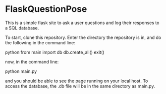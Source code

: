 # FlaskQuestionPose
This is a simple flask site to ask a user questions and log their responses to a SQL database.

To start, clone this repository. Enter the directory the repository is in, and do the following in the command line:

python
from main import db
db.create_all()
exit()

now, in the command line:

python main.py

and you should be able to see the page running on your local host. To access the database, the .db file will be in the same directory as main.py.
